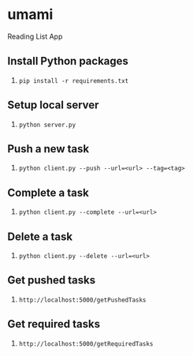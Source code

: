 umami
=====

Reading List App

## Install Python packages
1. `pip install -r requirements.txt`

## Setup local server
1. `python server.py`

## Push a new task
1. `python client.py --push --url=<url> --tag=<tag>`

## Complete a task
1. `python client.py --complete --url=<url>`

## Delete a task
1. `python client.py --delete --url=<url>`

## Get pushed tasks
1. `http://localhost:5000/getPushedTasks`

## Get required tasks
1. `http://localhost:5000/getRequiredTasks`
